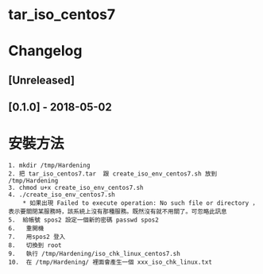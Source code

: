 # tar_iso_centos7
# Changelog

## [Unreleased]


## [0.1.0] - 2018-05-02


# 安裝方法
	1. mkdir /tmp/Hardening
	2. 把 tar_iso_centos7.tar  跟 create_iso_env_centos7.sh 放到 /tmp/Hardening
	3. chmod u+x create_iso_env_centos7.sh
	4. ./create_iso_env_centos7.sh
		* 如果出現 Failed to execute operation: No such file or directory ，表示要關閉某服務時，該系統上沒有那種服務。既然沒有就不用關了。可忽略此訊息
	5.  給帳號 spos2 設定一個新的密碼 passwd spos2
	6.   重開機
	7.   用spos2 登入
	8.   切換到 root
	9.   執行 /tmp/Hardening/iso_chk_linux_centos7.sh
	10.  在 /tmp/Hardening/ 裡面會產生一個 xxx_iso_chk_linux.txt

